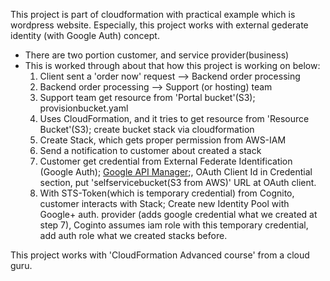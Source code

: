 This project is part of cloudformation with practical example which is wordpress website. 
Especially, this project works with external gederate identity (with Google Auth) concept. 

- There are two portion customer, and service provider(business)
- This is worked through about that how this project is working on below:
  1. Client sent a 'order now' request --> Backend order processing
  2. Backend order processing --> Support (or hosting) team 
  3. Support team get resource from 'Portal bucket'(S3); provisionbucket.yaml
  4. Uses CloudFormation, and it tries to get resource from 'Resource Bucket'(S3); create bucket stack via cloudformation
  5. Create Stack, which gets proper permission from AWS-IAM
  6. Send a notification to customer about created a stack 
  7. Customer get credential from External Federate Identification (Google Auth); [Google API Manager](https://console.developers.google.com/projectselector2/apis/dashboard?pli=1&supportedpurview=project);, OAuth Client Id in Credential section, put 'selfservicebucket(S3 from AWS)' URL at OAuth client. 
  8. With STS-Token(which is temporary credential) from Cognito, customer interacts with Stack; Create new Identity Pool with Google+ auth. provider (adds google credential what we created at step 7), Coginto assumes iam role with this temporary credential, add auth role what we created stacks before.
  

This project works with 'CloudFormation Advanced course' from a cloud guru.

